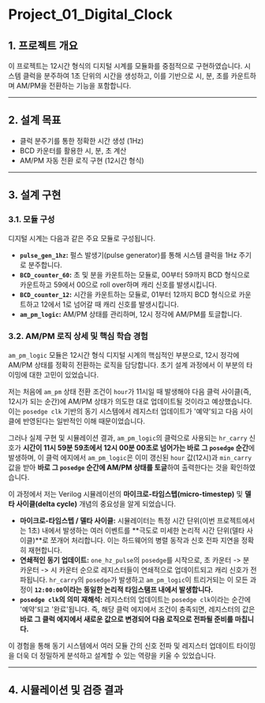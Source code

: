 # Project_01_Digital_Clock

## 1. 프로젝트 개요

이 프로젝트는 12시간 형식의 디지털 시계를 모듈화를 중점적으로 구현하였습니다. 시스템 클럭을 분주하여 1초 단위의 시간을 생성하고, 이를 기반으로 시, 분, 초를 카운트하며 AM/PM을 전환하는 기능을 포함합니다.

---

## 2. 설계 목표

* 클럭 분주기를 통한 정확한 시간 생성 (1Hz)
* BCD 카운터를 활용한 시, 분, 초 계산
* AM/PM 자동 전환 로직 구현 (12시간 형식)

---

## 3. 설계 구현

### 3.1. 모듈 구성

디지털 시계는 다음과 같은 주요 모듈로 구성됩니다.

* **`pulse_gen_1hz`:** 펄스 발생기(pulse generator)를 통해 시스템 클럭을 1Hz 주기로 분주합니다. 
* **`BCD_counter_60`:** 초 및 분을 카운트하는 모듈로, 00부터 59까지 BCD 형식으로 카운트하고 59에서 00으로 roll over하며 캐리 신호를 발생시킵니다.
* **`BCD_counter_12`:** 시간을 카운트하는 모듈로, 01부터 12까지 BCD 형식으로 카운트하고 12에서 1로 넘어갈 때 캐리 신호를 발생시킵니다.
* **`am_pm_logic`:** AM/PM 상태를 관리하며, 12시 정각에 AM/PM를 토글합니다.

### 3.2. AM/PM 로직 상세 및 핵심 학습 경험

`am_pm_logic` 모듈은 12시간 형식 디지털 시계의 핵심적인 부분으로, 12시 정각에 AM/PM 상태를 정확히 전환하는 로직을 담당합니다. 초기 설계 과정에서 이 부분의 타이밍에 대한 고민이 있었습니다.

저는 처음에 `am_pm` 상태 전환 조건이 `hour`가 11시일 때 발생해야 다음 클럭 사이클(즉, 12시가 되는 순간)에 AM/PM 상태가 의도한 대로 업데이트될 것이라고 예상했습니다. 이는 `posedge clk` 기반의 동기 시스템에서 레지스터 업데이트가 '예약'되고 다음 사이클에 반영된다는 일반적인 이해 때문이었습니다.

그러나 실제 구현 및 시뮬레이션 결과, `am_pm_logic`의 클럭으로 사용되는 `hr_carry` 신호가 **시간이 11시 59분 59초에서 12시 00분 00초로 넘어가는 바로 그 `posedge` 순간**에 발생하며, 이 클럭 에지에서 `am_pm_logic`은 이미 갱신된 `hour` 값(12시)과 `min_carry` 값을 받아 **바로 그 `posedge` 순간에 AM/PM 상태를 토글**하여 출력한다는 것을 확인하였습니다.

이 과정에서 저는 Verilog 시뮬레이션의 **마이크로-타임스텝(micro-timestep)** 및 **델타 사이클(delta cycle)** 개념의 중요성을 알게 되었습니다.

* **마이크로-타임스텝 / 델타 사이클:** 시뮬레이터는 특정 시간 단위(이번 프로젝트에서는 1초) 내에서 발생하는 여러 이벤트를 **극도로 미세한 논리적 시간 단위(델타 사이클)**로 쪼개어 처리합니다. 이는 하드웨어의 병렬 동작과 신호 전파 지연을 정확히 재현합니다.
* **연쇄적인 동기 업데이트:** `one_hz_pulse`의 `posedge`를 시작으로, 초 카운터 -> 분 카운터 -> 시 카운터 순으로 레지스터들이 연쇄적으로 업데이트되고 캐리 신호가 전파됩니다. `hr_carry`의 `posedge`가 발생하고 `am_pm_logic`이 트리거되는 이 모든 과정이 **`12:00:00`이라는 동일한 논리적 타임스탬프 내에서 발생합니다.**
* **`posedge clk`의 의미 재해석:** 레지스터의 업데이트는 `posedge clk`이라는 순간에 '예약'되고 '완료'됩니다. 즉, 해당 클럭 에지에서 조건이 충족되면, 레지스터의 값은 **바로 그 클럭 에지에서 새로운 값으로 변경되어 다음 로직으로 전파될 준비를 마칩니다.**

이 경험을 통해 동기 시스템에서 여러 모듈 간의 신호 전파 및 레지스터 업데이트 타이밍을 더욱 더 정밀하게 분석하고 설계할 수 있는 역량을 키울 수 있었습니다.

---

## 4. 시뮬레이션 및 검증 결과



